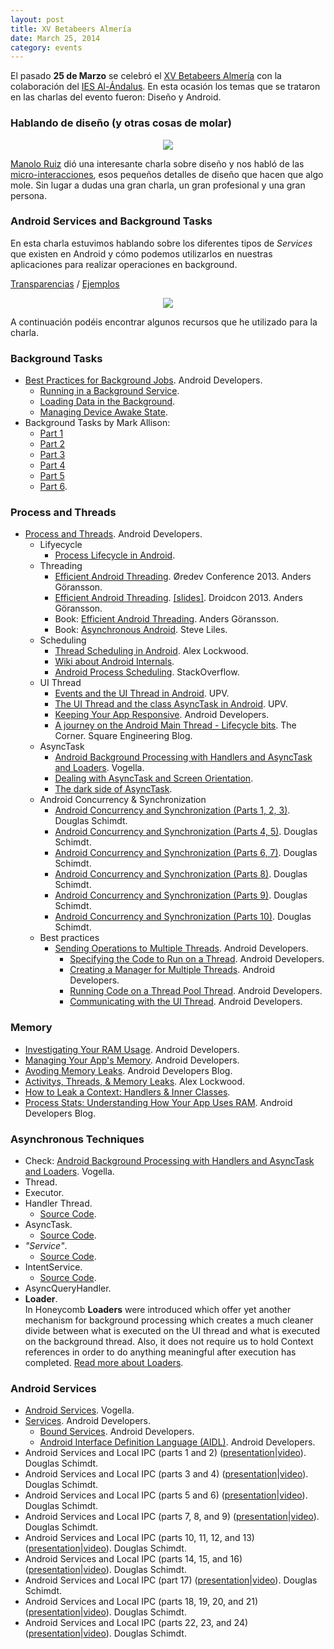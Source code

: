 ```yaml
---
layout: post
title: XV Betabeers Almería
date: March 25, 2014
category: events
---
```


El pasado **25 de Marzo** se celebró el [XV Betabeers Almería](http://betabeers.com/event/xv-betabeers-almeria-1691/) con la colaboración del [IES Al-Ándalus](http://www.iesalandalus.org). En esta ocasión los temas que se trataron en las charlas del evento fueron: Diseño y Android.

### Hablando de diseño (y otras cosas de molar)

<p align="center">
  <img src="http://josejuansanchez.github.io/images/bbalm_manolo_ruiz.jpg" />
</p>

[Manolo Ruiz](http://www.twitter.com/manoloruiz) dió una interesante charla sobre diseño y nos habló de las [micro-interacciones](http://itakora.com/micro-interacciones-aka-detallitos-de-diseno/), esos pequeños detalles de diseño que hacen que algo mole. Sin lugar a dudas una gran charla, un gran profesional y una gran persona.


### Android Services and Background Tasks

En esta charla estuvimos hablando sobre los diferentes tipos de *Services* que existen en Android y cómo podemos utilizarlos en nuestras aplicaciones para realizar operaciones en background.

[Transparencias](https://speakerdeck.com/josejuansanchez/android-services-and-background-tasks) / [Ejemplos](https://github.com/josejuansanchez/GDG-DevFestSur-2013)

<p align="center">
  <img src="http://josejuansanchez.github.io/images/bbalm_jj.jpg" />
</p>

A continuación podéis encontrar algunos recursos que he utilizado para la charla.

### Background Tasks
* [Best Practices for Background Jobs](http://developer.android.com/training/best-background.html). Android Developers.
  * [Running in a Background Service](http://developer.android.com/training/run-background-service/index.html).
  * [Loading Data in the Background](http://developer.android.com/training/load-data-background/index.html).
  * [Managing Device Awake State](http://developer.android.com/training/scheduling/index.html).
* Background Tasks by Mark Allison:
  * [Part 1](http://blog.stylingandroid.com/archives/833)
  * [Part 2](http://blog.stylingandroid.com/archives/842)
  * [Part 3](http://blog.stylingandroid.com/archives/848)
  * [Part 4](http://blog.stylingandroid.com/archives/853)
  * [Part 5](http://blog.stylingandroid.com/archives/868)
  * [Part 6](http://blog.stylingandroid.com/archives/871).

### Process and Threads
* [Process and Threads](http://developer.android.com/guide/components/processes-and-threads.html). Android Developers.
  * Lifyecycle
    * [Process Lifecycle in Android](http://saurabhsharma123k.blogspot.com.es/2013/08/process-lifecycle-and-it-types-in.html). 
  * Threading
    * [Efficient Android Threading](http://vimeo.com/78912113). Øredev Conference 2013. Anders Göransson.
    * [Efficient Android Threading](https://www.youtube.com/watch?v=_q12gb7OwsA). [[slides]](http://www.slideshare.net/andersgoransson/efficient-android-threading). Droidcon 2013. Anders Göransson.
    * Book: [Efficient Android Threading](http://shop.oreilly.com/product/mobile/0636920029397.do). Anders Göransson.
    * Book: [Asynchronous Android](http://www.amazon.com/Asynchronous-Android-Steve-Liles/dp/1783286873/ref=pd_sim_sbs_b_5?ie=UTF8&refRID=0J62P0XKSJ9XXH8QW6XN). Steve Liles.
  * Scheduling
    * [Thread Scheduling in Android](http://www.androiddesignpatterns.com/2014/01/thread-scheduling-in-android.html). Alex Lockwood.
    * [Wiki about Android Internals](https://github.com/keesj/gomo/wiki).
    * [Android Process Scheduling](http://stackoverflow.com/questions/7931032/android-process-scheduling?answertab=active#tab-top). StackOverflow.
  * UI Thread
    *  [Events and the UI Thread in Android](https://www.youtube.com/watch?v=fN3t5BmBOiE&index=7). UPV.
    *  [The UI Thread and the class AsyncTask in Android](http://www.youtube.com/watch?v=-xhLTvx-cq0&feature=youtu.be). UPV.
    *  [Keeping Your App Responsive](http://developer.android.com/training/articles/perf-anr.html). Android Developers.
    *  [A journey on the Android Main Thread - Lifecycle bits](http://corner.squareup.com/2013/12/android-main-thread-2.html). The Corner. Square Engineering Blog.
  * AsyncTask
    * [Android Background Processing with Handlers and AsyncTask and Loaders](http://www.vogella.com/tutorials/AndroidBackgroundProcessing/article.html). Vogella.
    * [Dealing with AsyncTask and Screen Orientation](http://androidresearch.wordpress.com/2013/05/10/dealing-with-asynctask-and-screen-orientation/).
    * [The dark side of AsyncTask](http://bon-app-etit.blogspot.com.es/2013/04/the-dark-side-of-asynctask.html).
  * Android Concurrency & Synchronization
    * [Android Concurrency and Synchronization (Parts 1, 2, 3)](https://www.youtube.com/watch?v=aV2XfWwpiDU). Douglas Schimdt.
    * [Android Concurrency and Synchronization (Parts 4, 5)](https://www.youtube.com/watch?v=zpLzMetSJfQ). Douglas Schimdt.
    * [Android Concurrency and Synchronization (Parts 6, 7)](https://www.youtube.com/watch?v=4Vue_KuXfCk). Douglas Schimdt. 
    * [Android Concurrency and Synchronization (Parts 8)](https://www.youtube.com/watch?v=GXgm9kb4iCo). Douglas Schimdt.
    * [Android Concurrency and Synchronization (Parts 9)](http://youtu.be/TN36fPNsqhE). Douglas Schimdt.
    * [Android Concurrency and Synchronization (Parts 10)](http://youtu.be/XZ29DAcmcLE). Douglas Schimdt.
  * Best practices
    * [Sending Operations to Multiple Threads](http://developer.android.com/training/multiple-threads/index.html). Android Developers.
      * [Specifying the Code to Run on a Thread](http://developer.android.com/training/multiple-threads/index.html). Android Developers.
      * [Creating a Manager for Multiple Threads](http://developer.android.com/training/multiple-threads/create-threadpool.html). Android Developers.
      * [Running Code on a Thread Pool Thread](http://developer.android.com/training/multiple-threads/run-code.html). Android Developers.
      * [Communicating with the UI Thread](http://developer.android.com/training/multiple-threads/communicate-ui.html). Android Developers.

### Memory
* [Investigating Your RAM Usage](https://developer.android.com/tools/debugging/debugging-memory.html). Android Developers.
* [Managing Your App's Memory](https://developer.android.com/training/articles/memory.html). Android Developers.
* [Avoding Memory Leaks](http://android-developers.blogspot.com.es/2009/01/avoiding-memory-leaks.html). Android Developers Blog.
* [Activitys, Threads, & Memory Leaks](http://www.androiddesignpatterns.com/2013/04/activitys-threads-memory-leaks.html). Alex Lockwood.
* [How to Leak a Context: Handlers & Inner Classes](http://www.androiddesignpatterns.com/2013/01/inner-class-handler-memory-leak.html).
* [Process Stats: Understanding How Your App Uses RAM](http://android-developers.blogspot.com.es/2014/01/process-stats-understanding-how-your.html). Android Developers Blog.
 
### Asynchronous Techniques
* Check: [Android Background Processing with Handlers and AsyncTask and Loaders](http://www.vogella.com/tutorials/AndroidBackgroundProcessing/article.html). Vogella.
* Thread.
* Executor.
* Handler Thread.
  * [Source Code](https://android.googlesource.com/platform/frameworks/base/+/refs/heads/master/core/java/android/os/HandlerThread.java). 
* AsyncTask.
  * [Source Code](https://android.googlesource.com/platform/frameworks/base/+/refs/heads/master/core/java/android/os/AsyncTask.java). 
* *"Service"*.
  * [Source Code](https://android.googlesource.com/platform/frameworks/base/+/master/core/java/android/app/Service.java). 
* IntentService.
  * [Source Code](https://android.googlesource.com/platform/frameworks/base/+/master/core/java/android/app/IntentService.java). 
* AsyncQueryHandler.
* **Loader**.  
In Honeycomb **Loaders** were introduced which offer yet another mechanism for background processing which creates a much cleaner divide between what is executed on the UI thread and what is executed on the background thread. Also, it does not require us to hold Context references in order to do anything meaningful after execution has completed. [Read more about Loaders](http://blog.stylingandroid.com/archives/853).

### Android Services
* [Android Services](http://www.vogella.com/tutorials/AndroidServices/article.html). Vogella.
* [Services](http://developer.android.com/guide/components/services.html). Android Developers.
  * [Bound Services](http://developer.android.com/guide/components/bound-services.html). Android Developers.
  * [Android Interface Definition Language (AIDL)](http://developer.android.com/guide/components/aidl.html). Android Developers.
* Android Services and Local IPC (parts 1 and 2) ([presentation](http://www.dre.vanderbilt.edu/~schmidt/cs282/PDFs/Services-oct9.pdf)|[video](http://www.youtube.com/watch?v=gxj4sQX9m5g)). Douglas Schimdt.
* Android Services and Local IPC (parts 3 and 4) ([presentation](http://www.dre.vanderbilt.edu/~schmidt/cs282/PDFs/8-Services-and-IPCparts3-and-4.pdf)|[video](http://youtu.be/qK53aOtoxio)). Douglas Schimdt.
* Android Services and Local IPC (parts 5 and 6) ([presentation](http://www.dre.vanderbilt.edu/~schmidt/cs282/PDFs/8-Services-and-IPC-parts5-and-6.pdf)|[video](http://youtu.be/opkCYboumis)). Douglas Schimdt.
* Android Services and Local IPC (parts 7, 8, and 9) ([presentation](http://www.dre.vanderbilt.edu/~schmidt/cs282/PDFs/8-Services-and-IPC-parts-7-8-and-9.pdf)|[video](http://youtu.be/IidALPTFs7Q)). Douglas Schimdt.
* Android Services and Local IPC (parts 10, 11, 12, and 13) ([presentation](http://www.dre.vanderbilt.edu/~schmidt/cs282/PDFs/8-Services-and-IPC-parts-10-11-12-and-13.pdf)|[video](http://youtu.be/PvRTTvLOzag)). Douglas Schimdt.
* Android Services and Local IPC (parts 14, 15, and 16) ([presentation](http://www.dre.vanderbilt.edu/~schmidt/cs282/PDFs/8-Services-and-IPC-parts-14-15-and-16.pdf)|[video](http://youtu.be/N3bZWje8KQc)). Douglas Schimdt.
* Android Services and Local IPC (part 17) ([presentation](http://www.dre.vanderbilt.edu/~schmidt/cs282/PDFs/8-Services-and-IPC-part-17.pdf)|[video](http://youtu.be/QeR3Gfo8mhg)). Douglas Schimdt.
* Android Services and Local IPC (parts 18, 19, 20, and 21) ([presentation](http://www.dre.vanderbilt.edu/~schmidt/cs282/PDFs/8-Services-and-IPC-parts-18-19-20-21.pdf)|[video](http://youtu.be/LJkta3aJlUE)). Douglas Schimdt.
* Android Services and Local IPC (parts 22, 23, and 24) ([presentation](http://www.dre.vanderbilt.edu/~schmidt/cs282/PDFs/8-Services-and-IPC-parts-22-23-24.pdf)|[video](http://youtu.be/V6qDHwa9vwQ)). Douglas Schimdt.


